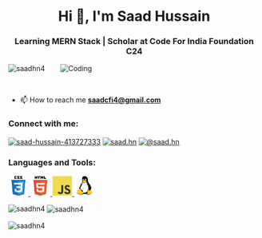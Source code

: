 <h1 align="center">Hi 👋, I'm Saad Hussain</h1>
<h3 align="center">Learning MERN Stack | Scholar at Code For India Foundation C24</h3>
<img align="right" alt="Coding" width="400" src="https://i.pinimg.com/originals/e4/26/70/e426702edf874b181aced1e2fa5c6cde.gif](https://tenor.com/search/programmer-gifs"> 

<p align="left"> <img src="https://komarev.com/ghpvc/?username=saadhn4&label=Profile%20views&color=0e75b6&style=flat" alt="saadhn4" /> </p>

<p align="left"> <a href="https://twitter.com/" target="blank"><img src="https://img.shields.io/twitter/follow/?logo=twitter&style=for-the-badge" alt="" /></a> </p>

- 📫 How to reach me **saadcfi4@gmail.com**

<h3 align="left">Connect with me:</h3>
<p align="left">
<a href="https://linkedin.com/in/saad-hussain-413727333" target="blank"><img align="center" src="https://raw.githubusercontent.com/rahuldkjain/github-profile-readme-generator/master/src/images/icons/Social/linked-in-alt.svg" alt="saad-hussain-413727333" height="30" width="40" /></a>
<a href="https://instagram.com/saad.hn" target="blank"><img align="center" src="https://raw.githubusercontent.com/rahuldkjain/github-profile-readme-generator/master/src/images/icons/Social/instagram.svg" alt="saad.hn" height="30" width="40" /></a>
<a href="https://medium.com/@saad.hn" target="blank"><img align="center" src="https://raw.githubusercontent.com/rahuldkjain/github-profile-readme-generator/master/src/images/icons/Social/medium.svg" alt="@saad.hn" height="30" width="40" /></a>
</p>

<h3 align="left">Languages and Tools:</h3>
<p align="left"> <a href="https://www.w3schools.com/css/" target="_blank" rel="noreferrer"> <img src="https://raw.githubusercontent.com/devicons/devicon/master/icons/css3/css3-original-wordmark.svg" alt="css3" width="40" height="40"/> </a> <a href="https://www.w3.org/html/" target="_blank" rel="noreferrer"> <img src="https://raw.githubusercontent.com/devicons/devicon/master/icons/html5/html5-original-wordmark.svg" alt="html5" width="40" height="40"/> </a> <a href="https://developer.mozilla.org/en-US/docs/Web/JavaScript" target="_blank" rel="noreferrer"> <img src="https://raw.githubusercontent.com/devicons/devicon/master/icons/javascript/javascript-original.svg" alt="javascript" width="40" height="40"/> </a> <a href="https://www.linux.org/" target="_blank" rel="noreferrer"> <img src="https://raw.githubusercontent.com/devicons/devicon/master/icons/linux/linux-original.svg" alt="linux" width="40" height="40"/> </a> </p>

<p><img align="left" src="https://github-readme-stats.vercel.app/api/top-langs?username=saadhn4&show_icons=true&locale=en&layout=compact" alt="saadhn4" /></p>

<p>&nbsp;<img align="center" src="https://github-readme-stats.vercel.app/api?username=saadhn4&show_icons=true&locale=en" alt="saadhn4" /></p>

<p><img align="center" src="https://github-readme-streak-stats.herokuapp.com/?user=saadhn4&" alt="saadhn4" /></p>

